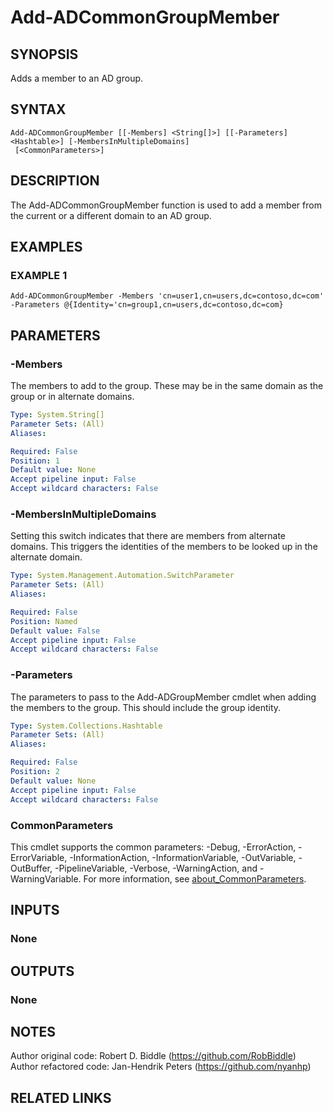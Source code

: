 
# Add-ADCommonGroupMember

## SYNOPSIS
Adds a member to an AD group.

## SYNTAX

```
Add-ADCommonGroupMember [[-Members] <String[]>] [[-Parameters] <Hashtable>] [-MembersInMultipleDomains]
 [<CommonParameters>]
```

## DESCRIPTION
The Add-ADCommonGroupMember function is used to add a member from the current or a different domain to an AD
group.

## EXAMPLES

### EXAMPLE 1
```
Add-ADCommonGroupMember -Members 'cn=user1,cn=users,dc=contoso,dc=com' -Parameters @{Identity='cn=group1,cn=users,dc=contoso,dc=com}
```

## PARAMETERS

### -Members
The members to add to the group.
These may be in the same domain as the group or in alternate domains.

```yaml
Type: System.String[]
Parameter Sets: (All)
Aliases:

Required: False
Position: 1
Default value: None
Accept pipeline input: False
Accept wildcard characters: False
```

### -MembersInMultipleDomains
Setting this switch indicates that there are members from alternate domains.
This triggers the identities of
the members to be looked up in the alternate domain.

```yaml
Type: System.Management.Automation.SwitchParameter
Parameter Sets: (All)
Aliases:

Required: False
Position: Named
Default value: False
Accept pipeline input: False
Accept wildcard characters: False
```

### -Parameters
The parameters to pass to the Add-ADGroupMember cmdlet when adding the members to the group.
This should
include the group identity.

```yaml
Type: System.Collections.Hashtable
Parameter Sets: (All)
Aliases:

Required: False
Position: 2
Default value: None
Accept pipeline input: False
Accept wildcard characters: False
```

### CommonParameters
This cmdlet supports the common parameters: -Debug, -ErrorAction, -ErrorVariable, -InformationAction, -InformationVariable, -OutVariable, -OutBuffer, -PipelineVariable, -Verbose, -WarningAction, and -WarningVariable. For more information, see [about_CommonParameters](http://go.microsoft.com/fwlink/?LinkID=113216).

## INPUTS

### None
## OUTPUTS

### None
## NOTES
Author original code: Robert D.
Biddle (https://github.com/RobBiddle)
Author refactored code: Jan-Hendrik Peters (https://github.com/nyanhp)

## RELATED LINKS

